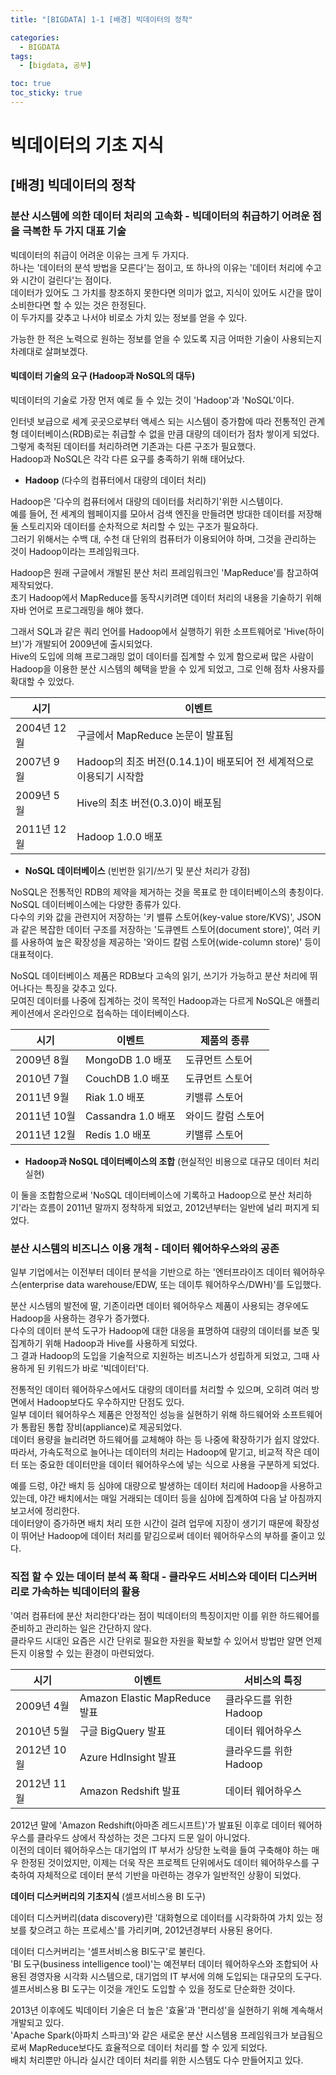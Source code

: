 ```yaml
---
title: "[BIGDATA] 1-1 [배경] 빅데이터의 정착"

categories: 
  - BIGDATA
tags:
  - [bigdata, 공부]

toc: true
toc_sticky: true
---
```


# 빅데이터의 기초 지식


## [배경] 빅데이터의 정착

### 분산 시스템에 의한 데이터 처리의 고속화 - 빅데이터의 취급하기 어려운 점을 극복한 두 가지 대표 기술

빅데이터의 취급이 어려운 이유는 크게 두 가지다. <br> 하나는 '데이터의 분석 방법을 모른다'는 점이고, 또 하나의 이유는 '데이터 처리에 수고와 시간이 걸린다'는 점이다. <br> 데이터가 있어도 그 가치를 창조하지 못한다면 의미가 없고, 지식이 있어도 시간을 많이 소비한다면 할 수 있는 것은 한정된다. <br> 이 두가지를 갖추고 나서야 비로소 가치 있는 정보를 얻을 수 있다.

가능한 한 적은 노력으로 원하는 정보를 얻을 수 있도록 지금 어떠한 기술이 사용되는지 차례대로 살펴보겠다.

#### 빅데이터 기술의 요구 (Hadoop과 NoSQL의 대두)

빅데이터의 기술로 가장 먼저 예로 들 수 있는 것이 'Hadoop'과 'NoSQL'이다.

인터넷 보급으로 세계 곳곳으로부터 액세스 되는 시스템이 증가함에 따라 전통적인 관계형 데이터베이스(RDB)로는 취급할 수 없을 만큼 대량의 데이터가 점차 쌓이게 되었다. <br> 그렇게 축적된 데이터를 처리하려면 기존과는 다른 구조가 필요했다. <br> Hadoop과 NoSQL은 각각 다른 요구를 충족하기 위해 태어났다.

- **Hadoop** (다수의 컴퓨터에서 대량의 데이터 처리)

Hadoop은 '다수의 컴퓨터에서 대량의 데이터를 처리하기'위한 시스템이다. <br> 예를 들어, 전 세계의 웹페이지를 모아서 검색 엔진을 만들려면 방대한 데이터를 저장해둘 스토리지와 데이터를 순차적으로 처리할 수 있는 구조가 필요하다. <br> 그러기 위해서는 수백 대, 수천 대 단위의 컴퓨터가 이용되어야 하며, 그것을 관리하는 것이 Hadoop이라는 프레임워크다.


Hadoop은 원래 구글에서 개발된 분산 처리 프레임워크인 'MapReduce'를 참고하여 제작되었다. <br> 초기 Hadoop에서 MapReduce를 동작시키려면 데이터 처리의 내용을 기술하기 위해 자바 언어로 프로그래밍을 해야 했다.


그래서 SQL과 같은 쿼리 언어를 Hadoop에서 실행하기 위한 소프트웨어로 'Hive(하이브)'가 개발되어 2009년에 출시되었다. <br> Hive의 도입에 의해 프로그래밍 없이 데이터를 집계할 수 있게 함으로써 많은 사람이 Hadoop을 이용한 분산 시스템의 혜택을 받을 수 있게 되었고, 그로 인해 점차 사용자를 확대할 수 있었다.

시기|이벤트
---|---
2004년 12월|구글에서 MapReduce 논문이 발표됨
2007년 9월|Hadoop의 최조 버전(0.14.1)이 배포되어 전 세계적으로 이용되기 시작함
2009년 5월|Hive의 최초 버전(0.3.0)이 배포됨
2011년 12월|Hadoop 1.0.0 배포


- **NoSQL 데이터베이스** (빈번한 읽기/쓰기 및 분산 처리가 강점)

NoSQL은 전통적인 RDB의 제약을 제거하는 것을 목표로 한 데이터베이스의 총칭이다. <br> NoSQL 데이터베이스에는 다양한 종류가 있다. <br> 다수의 키와 값을 관련지어 저장하는 '키 밸류 스토어(key-value store/KVS)', JSON과 같은 복잡한 데이터 구조를 저장하는 '도큐멘트 스토어(document store)', 여러 키를 사용하여 높은 확장성을 제공하는 '와이드 칼럼 스토어(wide-column store)' 등이 대표적이다.


NoSQL 데이터베이스 제품은 RDB보다 고속의 읽기, 쓰기가 가능하고 분산 처리에 뛰어나다는 특징을 갖추고 있다. <br> 모여진 데이터를 나중에 집계하는 것이 목적인 Hadoop과는 다르게 NoSQL은 애플리케이션에서 온라인으로 접속하는 데이터베이스다.

시기|이벤트|제품의 종류
---|---|---
2009년 8월|MongoDB 1.0 배포|도큐먼트 스토어
2010년 7월|CouchDB 1.0 배포|도큐먼트 스토어
2011년 9월|Riak 1.0 배포|키밸류 스토어
2011년 10월|Cassandra 1.0 배포|와이드 칼럼 스토어
2011년 12월|Redis 1.0 배포|키밸류 스토어


- **Hadoop과 NoSQL 데이터베이스의 조합** (현실적인 비용으로 대규모 데이터 처리 실현)

이 둘을 조합함으로써 'NoSQL 데이터베이스에 기록하고 Hadoop으로 분산 처리하기'라는 흐름이 2011년 말까지 정착하게 되었고, 2012년부터는 일반에 널리 퍼지게 되었다.



### 분산 시스템의 비즈니스 이용 개척 - 데이터 웨어하우스와의 공존


일부 기업에서는 이전부터 데이터 분석을 기반으로 하는 '엔터프라이즈 데이터 웨어하우스(enterprise data warehouse/EDW, 또는 데이투 웨어하우스/DWH)'를 도입했다.

분산 시스템의 발전에 딸, 기존이라면 데이터 웨어하우스 제품이 사용되는 경우에도 Hadoop을 사용하는 경우가 증가했다. <br> 다수의 데이터 분석 도구가 Hadoop에 대한 대응을 표명하여 대량의 데이터를 보존 및 집계하기 위해 Hadoop과 Hive를 사용하게 되었다. <br> 그 결과 Hadoop의 도입을 기술적으로 지원하는 비즈니스가 성립하게 되었고, 그때 사용하게 된 키워드가 바로 '빅데이터'다.

전통적인 데이터 웨어하우스에서도 대량의 데이터를 처리할 수 있으며, 오히려 여러 방면에서 Hadoop보다도 우수하지만 단점도 있다. <br> 일부 데이터 웨어하우스 제품은 안정적인 성능을 실현하기 위해 하드웨어와 소프트웨어가 통홥된 통합 장비(appliance)로 제공되었다. <br> 데이터 용량을 늘리려면 하드웨어를 교체해야 하는 등 나중에 확장하기가 쉽지 않았다. <br> 따라서, 가속도적으로 늘어나는 데이터의 처리는 Hadoop에 맡기고, 비교적 작은 데이터 또는 중요한 데이터만을 데이터 웨어하우스에 넣는 식으로 사용을 구분하게 되었다.

예를 드렁, 야간 배치 등 심야에 대량으로 발생하는 데이터 처리에 Hadoop을 사용하고 있는데, 야간 배치에서는 매일 거래되는 데이터 등을 심야에 집계하여 다음 날 아침까지 보고서에 정리한다. <br> 데이터양이 증가하면 배치 처리 또한 시간이 걸려 업무에 지장이 생기기 때문에 확장성이 뛰어난 Hadoop에 데이터 처리를 맡김으로써 데이터 웨어하우스의 부하를 줄이고 있다.

### 직접 할 수 있는 데이터 분석 폭 확대 - 클라우드 서비스와 데이터 디스커버리로 가속하는 빅데이터의 활용

'여러 컴퓨터에 분산 처리한다'라는 점이 빅데이터의 특징이지만 이를 위한 하드웨어를 준비하고 관리하는 일은 간단하지 않다. <br> 클라우드 시대인 요즘은 시간 단위로 필요한 자원을 확보할 수 있어서 방법만 알면 언제든지 이용할 수 있는 환경이 마련되었다.

시기|이벤트|서비스의 특징
---|---|---
2009년 4월|Amazon Elastic MapReduce 발표|클라우드를 위한 Hadoop
2010년 5월|구글 BigQuery 발표|데이터 웨어하우스
2012년 10월|Azure HdInsight 발표|클라우드를 위한 Hadoop
2012년 11월|Amazon Redshift 발표|데이터 웨어하우스

2012년 말에 'Amazon Redshift(아마존 레드시프트)'가 발표된 이후로 데이터 웨어하우스를 클라우드 상에서 작성하는 것은 그다지 드문 일이 아니었다. <br> 이전의 데이터 웨어하우스는 대기업의 IT 부서가 상당한 노력을 들여 구축해야 하는 매우 한정된 것이었지만, 이제는 더욱 작은 프로젝트 단위에서도 데이터 웨어하우스를 구축하여 자체적으로 데이터 분석 기반을 마련하는 경우가 일반적인 상황이 되었다.

**데이터 디스커버리의 기초지식** (셀프서비스용 BI 도구)

데이터 디스커버리(data discovery)란 '대화형으로 데이터를 시각화하여 가치 있는 정보를 찾으려고 하는 프로세스'를 가리키며, 2012년경부터 사용된 용어다.


데이터 디스커버리는 '셀프서비스용 BI도구'로 불린다. <br> 'BI 도구(business intelligence tool)'는 예전부터 데이터 웨어하우스와 조합되어 사용된 경영자용 시각화 시스템으로, 대기업의 IT 부서에 의해 도입되는 대규모의 도구다. <br> 셀프서비스용 BI 도구는 이것을 개인도 도입할 수 있을 정도로 단순화한 것이다.


2013년 이후에도 빅데이터 기술은 더 높은 '효율'과 '편리성'을 실현하기 위해 계속해서 개발되고 있다. <br> 'Apache Spark(아파치 스파크)'와 같은 새로운 분산 시스템용 프레임워크가 보급됨으로써 MapReduce보다도 효율적으로 데이터 처리를 할 수 있게 되었다. <br> 배치 처리뿐만 아니라 실시간 데이터 처리를 위한 시스템도 다수 만들어지고 있다.

